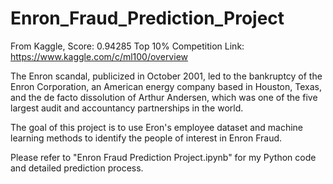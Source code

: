 # Enron_Fraud_Prediction_Project

From Kaggle, Score: 0.94285 Top 10%
Competition Link: https://www.kaggle.com/c/ml100/overview

The Enron scandal, publicized in October 2001, led to the bankruptcy of the Enron Corporation, an American energy company based in Houston, Texas, and the de facto dissolution of Arthur Andersen, which was one of the five largest audit and accountancy partnerships in the world.

The goal of this project is to use Eron's employee dataset and machine learning methods to identify the people of interest in Enron Fraud.

Please refer to "Enron Fraud Prediction Project.ipynb" for my Python code and detailed prediction process.
